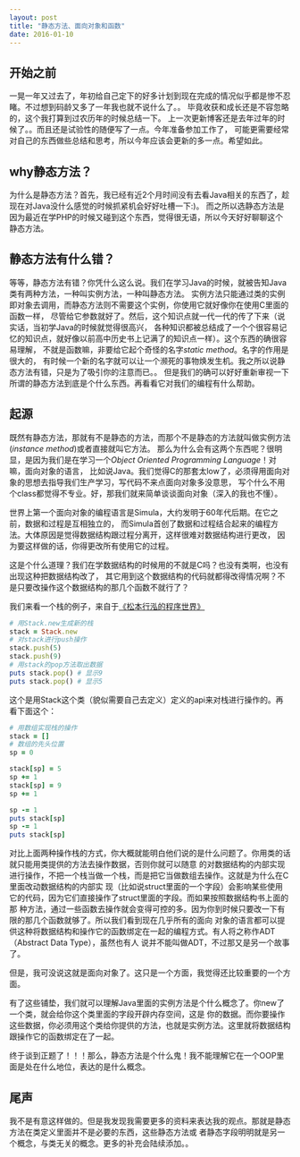 ```yaml
---
layout: post
title: "静态方法、面向对象和函数"
date: 2016-01-10
---
```

开始之前
---
一晃一年又过去了，年初给自己定下的好多计划到现在完成的情况似乎都是惨不忍睹。不过想到码龄又多了一年我也就不说什么了。。
毕竟收获和成长还是不容忽略的，这个我打算到过农历年的时候总结一下。
上一次更新博客还是去年过年的时候了。。而且还是试验性的随便写了一点。今年准备参加工作了，
可能更需要经常对自己的东西做些总结和思考，所以今年应该会更新的多一点。希望如此。

why静态方法？
---
为什么是静态方法？首先，我已经有近2个月时间没有去看Java相关的东西了，趁现在对Java没什么感觉的时候抓紧机会好好吐槽一下:)。
而之所以选静态方法是因为最近在学PHP的时候又碰到这个东西，觉得很无语，所以今天好好聊聊这个静态方法。

静态方法有什么错？
---
等等，静态方法有错？你凭什么这么说。我们在学习Java的时候，就被告知Java类有两种方法，一种叫实例方法，一种叫静态方法。
实例方法只能通过类的实例即对象去调用，而静态方法则不需要这个实例，你使用它就好像你在使用C里面的函数一样，
尽管给它参数就好了。然后，这个知识点就一代一代的传了下来（说实话，当初学Java的时候就觉得很高兴，
各种知识都被总结成了一个个很容易记忆的知识点，就好像以前高中历史书上记满了的知识点一样）。这个东西的确很容易理解，
不就是函数嘛，非要给它起个奇怪的名字*static method*。名字的作用是很大的，
有时候一个新的名字就可以让一个濒死的事物焕发生机。我之所以说静态方法有错，只是为了吸引你的注意而已。。
但是我们的确可以好好重新审视一下所谓的静态方法到底是个什么东西。再看看它对我们的编程有什么帮助。

起源
---
既然有静态方法，那就有不是静态的方法，而那个不是静态的方法就叫做实例方法(*instance method*)或者直接就叫它方法。
那么为什么会有这两个东西呢？很明显，是因为我们是在学习一个*Object Oriented Programming Language*！对嘛，面向对象的语言，
比如说Java。我们觉得C的那套太low了，必须得用面向对象的思想去指导我们生产学习，写代码不来点面向对象多没意思，
写个什么不用个class都觉得不专业。好，那我们就来简单谈谈面向对象（深入的我也不懂）。

世界上第一个面向对象的编程语言是Simula，大约发明于60年代后期。在它之前，数据和过程是互相独立的，
而Simula首创了数据和过程结合起来的编程方法。大体原因是觉得数据结构跟过程分离开，这样很难对数据结构进行更改，
因为要这样做的话，你得更改所有使用它的过程。

这是个什么道理？我们在学数据结构的时候用的不就是C吗？也没有类啊，也没有出现这种把数据结构改了，
其它用到这个数据结构的代码就都得改得情况啊？不是只要改操作这个数据结构的那几个函数不就行了？

我们来看一个栈的例子，来自于[《松本行泓的程序世界》](http://book.douban.com/subject/6756090/)
```ruby
# 用Stack.new生成新的栈
stack = Stack.new
# 对stack进行push操作
stack.push(5)
stack.push(9)
# 用stack的pop方法取出数据
puts stack.pop() # 显示9
puts stack.pop() # 显示5
```
这个是用Stack这个类（貌似需要自己去定义）定义的api来对栈进行操作的。再看下面这个：
```ruby
# 用数组实现栈的操作
stack = []
# 数组的先头位置
sp = 0

stack[sp] = 5
sp += 1
stack[sp] = 9
sp += 1

sp -= 1
puts stack[sp]
sp -= 1
puts stack[sp]
```
对比上面两种操作栈的方式，你大概就能明白他们说的是什么问题了。你用类的话就只能用类提供的方法去操作数据，否则你就可以随意
的对数据结构的内部实现进行操作，不把一个栈当做一个栈，而是把它当做数组去操作。这就是为什么在C里面改动数据结构的内部实
现（比如说struct里面的一个字段）会影响某些使用它的代码，因为它们直接操作了struct里面的字段。而如果按照数据结构书上面的那
种方法，通过一些函数去操作就会变得可控的多。因为你到时候只要改一下有限的那几个函数就够了。所以我们看到现在几乎所有的面向
对象的语言都可以提供这种将数据结构和操作它的函数绑定在一起的编程方式。有人将之称作ADT（Abstract Data Type），虽然也有人
说并不能叫做ADT，不过那又是另一个故事了。

但是，我可没说这就是面向对象了。这只是一个方面，我觉得还比较重要的一个方面。

有了这些铺垫，我们就可以理解Java里面的实例方法是个什么概念了。你new了一个类，就会给你这个类里面的字段开辟内存空间，这是
你的数据。而你要操作这些数据，你必须用这个类给你提供的方法，也就是实例方法。这里就将数据结构跟操作它的函数绑定在了一起。

终于谈到正题了！！！那么，静态方法是个什么鬼！我不能理解它在一个OOP里面是处在什么地位，表达的是什么概念。

尾声
---
我不是有意这样做的。但是我发现我需要更多的资料来表达我的观点。那就是静态方法在类定义里面并不是必要的东西，这些静态方法或
者静态字段明明就是另一个概念，与类无关的概念。更多的补充会陆续添加。。
